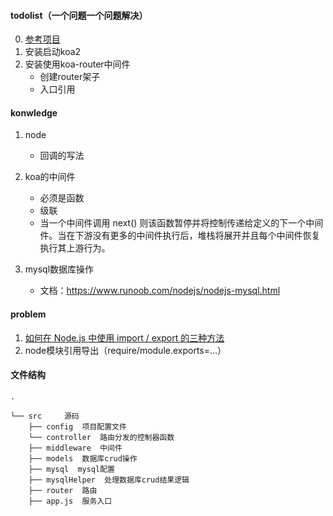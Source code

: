 #### todolist（一个问题一个问题解决）

0. [参考项目](https://github.com/fxy5869571/blog-ts-koa/blob/master/src/controller/UserController.ts)
1. 安装启动koa2
2. 安装使用koa-router中间件
   * 创建router架子
   * 入口引用


#### konwledge

1. node
   
   * 回调的写法

2. koa的中间件
   
   * 必须是函数
   * 级联
   * 当一个中间件调用 next() 则该函数暂停并将控制传递给定义的下一个中间件。当在下游没有更多的中间件执行后，堆栈将展开并且每个中间件恢复执行其上游行为。

3. mysql数据库操作
   
   * 文档：https://www.runoob.com/nodejs/nodejs-mysql.html



#### problem

1. [如何在 Node.js 中使用 import / export 的三种方法](https://blog.csdn.net/zwkkkk1/article/details/81564971)
2. node模块引用导出（require/module.exports=...）


#### 文件结构
```shell
.

└── src     源码
    ├── config  项目配置文件
    └── controller  路由分发的控制器函数
    ├── middleware  中间件
    ├── models  数据库crud操作
    ├── mysql  mysql配置
    ├── mysqlHelper  处理数据库crud结果逻辑
    ├── router  路由
    ├── app.js  服务入口
```